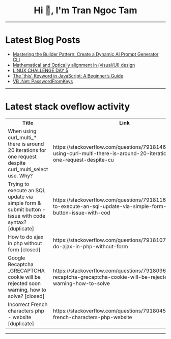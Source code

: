 <h1 align="center">Hi 👋, I'm Tran Ngoc Tam</h1>

---

# Latest Blog Posts 
<!-- BLOG-POST-LIST:START -->
- [Mastering the Builder Pattern: Create a Dynamic AI Prompt Generator CLI](https://dev.to/stormsidali2001/mastering-the-builder-pattern-create-a-dynamic-ai-prompt-generator-cli-42m2)
- [Mathematical and Optically alignment in &lpar;visual/UI&rpar; design](https://dev.to/railsdesigner/mathematical-and-optically-alignment-in-visualui-design-16j7)
- [LINUX CHALLENGE DAY 5](https://dev.to/blessingglobally/linux-challenge-day-5-19m1)
- [The &#39;this&#39; Keyword in JavaScript: A Beginner’s Guide](https://dev.to/codeparrot/the-this-keyword-in-javascript-a-beginners-guide-3gp3)
- [VB .Net: PasswordFromKeys](https://dev.to/vblover_programmer/vb-net-passwordfromkeys-3o2l)
<!-- BLOG-POST-LIST:END -->

---

# Latest stack oveflow activity
<table>
  <tr><th>Title</th><th>Link</th></tr>
  <!-- STACKOVERFLOW:START --><tr><td>When using curl_multi_* there is around 20 iterations for one request despite curl_multi_select use. Why?</td><td>https://stackoverflow.com/questions/79181460/when-using-curl-multi-there-is-around-20-iterations-for-one-request-despite-cu</td></tr><tr><td>Trying to execute an SQL update via simple form &amp; submit button - issue with code syntax? [duplicate]</td><td>https://stackoverflow.com/questions/79181165/trying-to-execute-an-sql-update-via-simple-form-submit-button-issue-with-cod</td></tr><tr><td>How to do ajax in php without form [closed]</td><td>https://stackoverflow.com/questions/79181079/how-to-do-ajax-in-php-without-form</td></tr><tr><td>Google Recaptcha _GRECAPTCHA cookie will be rejected soon warning, how to solve? [closed]</td><td>https://stackoverflow.com/questions/79180966/google-recaptcha-grecaptcha-cookie-will-be-rejected-soon-warning-how-to-solve</td></tr><tr><td>Incorrect French characters php - website [duplicate]</td><td>https://stackoverflow.com/questions/79180458/incorrect-french-characters-php-website</td></tr><!-- STACKOVERFLOW:END -->
</table>

---


